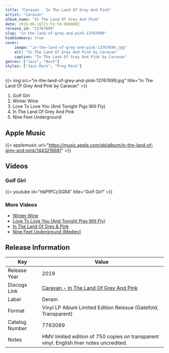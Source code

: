 ```yaml
---
title: "Caravan - In The Land Of Grey And Pink"
artist: "Caravan"
album_name: "In The Land Of Grey And Pink"
date: 2019-06-16T21:51:59.000000Z
release_id: "13767699"
slug: "in-the-land-of-grey-and-pink-13767699"
hideSummary: true
cover:
    image: "in-the-land-of-grey-and-pink-13767699.jpg"
    alt: "In The Land Of Grey And Pink by Caravan"
    caption: "In The Land Of Grey And Pink by Caravan"
genres: ["Jazz", "Rock"]
styles: ["Jazz-Rock", "Prog Rock"]
---
```


{{< img src="in-the-land-of-grey-and-pink-13767699.jpg" title="In The Land Of Grey And Pink by Caravan" >}}

<!-- section break -->

1. Golf Girl
2. Winter Wine
3. Love To Love You (And Tonight Pigs Will Fly)
4. In The Land Of Grey And Pink
5. Nine Feet Underground

<!-- section break -->




## Apple Music
{{< applemusic url="https://music.apple.com/gb/album/in-the-land-of-grey-and-pink/1443216681" >}}





## Videos
### Golf Girl
{{< youtube id="hbPfPCz3GRA" title="Golf Girl" >}}<br>

### More Videos

- [Winter Wine](https://www.youtube.com/watch?v=IlmZt0a6YOQ)
- [Love To Love You (And Tonight Pigs Will Fly)](https://www.youtube.com/watch?v=JKrdz3Tf9dA)
- [In The Land Of Grey & Pink](https://www.youtube.com/watch?v=sTAhkb31khY)
- [Nine Feet Underground (Medley)](https://www.youtube.com/watch?v=_Sls_QCMG2Y)


## Release Information
|  Key           | Value                                                |
| ---------------| ---------------------------------------------------- |
| Release Year   | 2019                                   |
| Discogs Link   | [Caravan - In The Land Of Grey And Pink](https://www.discogs.com/release/13767699-Caravan-In-The-Land-Of-Grey-And-Pink) |
| Label          | Deram |
| Format         | Vinyl LP Album Limited Edition Reissue (Gatefold, Transparent) |
| Catalog Number | 7763089 |
| Notes | HMV limited edition of 750 copies on transparent vinyl.  English liner notes uncredited. |
